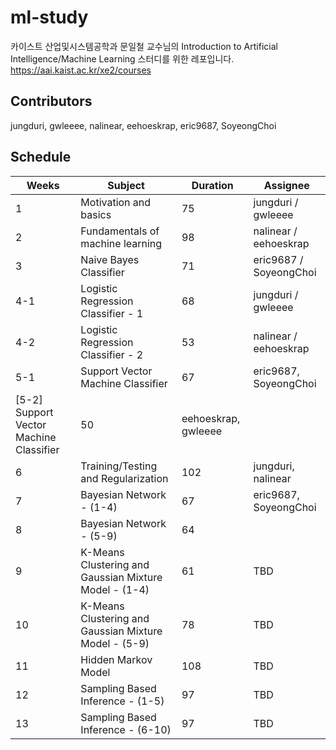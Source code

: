 # ml-study

카이스트 산업및시스템공학과 문일철 교수님의 
Introduction to Artificial Intelligence/Machine Learning 스터디를 위한 레포입니다.
https://aai.kaist.ac.kr/xe2/courses

## Contributors

jungduri, gwleeee, nalinear, eehoeskrap, eric9687, SoyeongChoi

## Schedule

| Weeks | Subject | Duration |Assignee| 
| ------ | ------ | ------ | ------ |
|1| Motivation and basics | 75 | jungduri / gwleeee |
|2| Fundamentals of machine learning | 98 | nalinear / eehoeskrap |
|3| Naive Bayes Classifier | 71 | eric9687 / SoyeongChoi |
|4-1| Logistic Regression Classifier - 1 | 68 | jungduri / gwleeee |
|4-2| Logistic Regression Classifier - 2 | 53 | nalinear / eehoeskrap |
|5-1| Support Vector Machine Classifier | 67 | eric9687, SoyeongChoi |
[5-2] Support Vector Machine Classifier | 50 | eehoeskrap, gwleeee |
|6| Training/Testing and Regularization | 102 | jungduri, nalinear |
|7| Bayesian Network - (1-4) | 67 | eric9687, SoyeongChoi |
|8| Bayesian Network - (5-9) | 64 |  |
|9| K-Means Clustering and Gaussian Mixture Model - (1-4) | 61 | TBD |
|10| K-Means Clustering and Gaussian Mixture Model - (5-9) | 78 | TBD |
|11| Hidden Markov Model | 108 | TBD |
|12| Sampling Based Inference - (1-5) | 97 | TBD |
|13| Sampling Based Inference - (6-10) | 97 | TBD |
